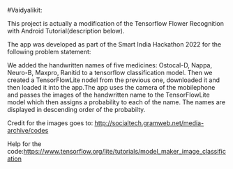 #Vaidyalikit: 

This project is actually a modification of the Tensorflow Flower Recognition with Android Tutorial(description below).

The app was developed as part of the Smart India Hackathon 2022 for the following problem statement:

We added the handwritten names of five medicines: Ostocal-D, Nappa, Neuro-B, Maxpro, Ranitid to a tensorflow classification model. Then we created a TensorFlowLite nodel from the previous one, downloaded it and then loaded it into the app.The app uses the camera of the mobilephone and passes the images of the handwritten name to the TensorFlowLite model which then assigns a probability to each of the name. The names are displayed in descending order of the probabilty. 

Credit for the images goes to: http://socialtech.gramweb.net/media-archive/codes

Help for the code:https://www.tensorflow.org/lite/tutorials/model_maker_image_classification
